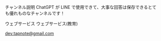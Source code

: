 チャンネル説明
ChatGPT が LINE で使用できて、大事な回答は保存できるとても優れものなチャンネルです！

ウェブサービス
ウェブサービス(教育)

dev.tapnote@gmail.com
